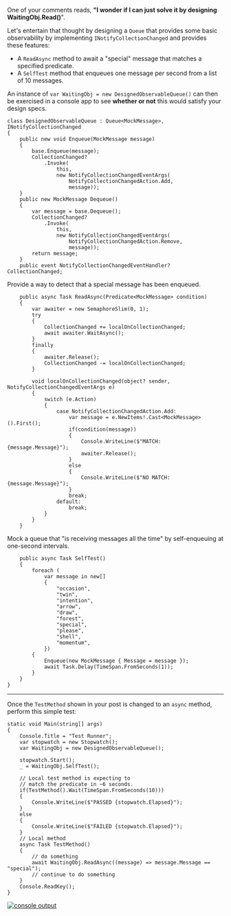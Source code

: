 One of your comments reads,  **"I wonder if I can just solve it by designing WaitingObj.Read()**".

Let's entertain that thought by designing a `Queue` that provides some basic observability by implementing `INotifyCollectionChanged` and provides these features:

- A `ReadAsync` method to await a "special" message that matches a specified predicate.
- A `SelfTest` method that enqueues one message per second from a list of 10 messages.

An instance of `var WaitingObj = new DesignedObservableQueue()` can then be exercised in a console app to see **whether or not** this would satisfy your design specs.



    class DesignedObservableQueue : Queue<MockMessage>, INotifyCollectionChanged
    {
        public new void Enqueue(MockMessage message)
        {
            base.Enqueue(message);
            CollectionChanged?
                .Invoke(
                    this,
                    new NotifyCollectionChangedEventArgs(
                        NotifyCollectionChangedAction.Add, 
                        message));
        }
        public new MockMessage Dequeue()
        {
            var message = base.Dequeue();
            CollectionChanged?
                .Invoke(
                    this,
                    new NotifyCollectionChangedEventArgs(
                        NotifyCollectionChangedAction.Remove, 
                        message));
            return message;
        }
        public event NotifyCollectionChangedEventHandler? CollectionChanged;

Provide a way to detect that a special message has been enqueued.

        public async Task ReadAsync(Predicate<MockMessage> condition)
        {
            var awaiter = new SemaphoreSlim(0, 1);
            try
            {
                CollectionChanged += localOnCollectionChanged;
                await awaiter.WaitAsync();
            }
            finally
            {
                awaiter.Release();
                CollectionChanged -= localOnCollectionChanged;
            }

            void localOnCollectionChanged(object? sender, NotifyCollectionChangedEventArgs e)
            {
                switch (e.Action)
                {
                    case NotifyCollectionChangedAction.Add:
                        var message = e.NewItems!.Cast<MockMessage>().First();
                        if(condition(message))
                        {
                            Console.WriteLine($"MATCH: {message.Message}");
                            awaiter.Release();
                        }
                        else
                        {
                            Console.WriteLine($"NO MATCH: {message.Message}");
                        }
                        break;
                    default:
                        break;
                }
            }
        }

Mock a queue that "is receiving messages all the time" by self-enqueuing at one-second intervals.

        public async Task SelfTest()
        {
            foreach (
                var message in new[]
                {
                    "occasion",
                    "twin",
                    "intention",
                    "arrow",
                    "draw",
                    "forest",
                    "special",
                    "please",
                    "shell",
                    "momentum",
                })
            {
                Enqueue(new MockMessage { Message = message });
                await Task.Delay(TimeSpan.FromSeconds(1));
            }
        }
    }

***
Once the `TestMethod` shown in your post is changed to an `async` method, perform this simple test:

    static void Main(string[] args)
    {
        Console.Title = "Test Runner";
        var stopwatch = new Stopwatch();
        var WaitingObj = new DesignedObservableQueue();

        stopwatch.Start();
        _ = WaitingObj.SelfTest();

        // Local test method is expecting to
        // match the predicate in ~6 seconds.
        if(TestMethod().Wait(TimeSpan.FromSeconds(10)))
        {
            Console.WriteLine($"PASSED {stopwatch.Elapsed}");
        }
        else
        {
            Console.WriteLine($"FAILED {stopwatch.Elapsed}");
        }
        // Local method
        async Task TestMethod()
        {
            // do something
            await WaitingObj.ReadAsync((message) => message.Message == "special");
            // continue to do something
        }
        Console.ReadKey();
    }

[![console output][1]][1]


  [1]: https://i.stack.imgur.com/sucS5.png